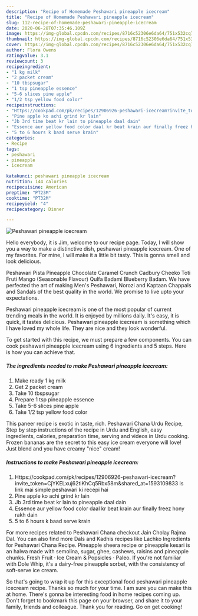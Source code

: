 ```yaml
---
description: "Recipe of Homemade Peshawari pineapple icecream"
title: "Recipe of Homemade Peshawari pineapple icecream"
slug: 112-recipe-of-homemade-peshawari-pineapple-icecream
date: 2020-06-28T07:35:46.109Z
image: https://img-global.cpcdn.com/recipes/8716c52306e6da64/751x532cq70/peshawari-pineapple-icecream-recipe-main-photo.jpg
thumbnail: https://img-global.cpcdn.com/recipes/8716c52306e6da64/751x532cq70/peshawari-pineapple-icecream-recipe-main-photo.jpg
cover: https://img-global.cpcdn.com/recipes/8716c52306e6da64/751x532cq70/peshawari-pineapple-icecream-recipe-main-photo.jpg
author: Flora Owens
ratingvalue: 3.1
reviewcount: 3
recipeingredient:
- "1 kg milk"
- "2 packet cream"
- "10 tbspsugar"
- "1 tsp pineapple essence"
- "5-6 slices pine apple"
- "1/2 tsp yellow food color"
recipeinstructions:
- "Https://cookpad.com/pk/recipes/12906926-peshawari-icecream?invite_token=CjYKELxuj62tiKhCq5Rbx58m&amp;shared_at=1593109833 is link mai simple peshawari ki recepi hai"
- "Pine apple ko achi grind kr lain"
- "Jb 3rd time beat kr lain to pineapple daal dain"
- "Essence aur yellow food color daal kr beat krain aur finally freez hony rakh dain"
- "5 to 6 hours k baad serve krain"
categories:
- Recipe
tags:
- peshawari
- pineapple
- icecream

katakunci: peshawari pineapple icecream 
nutrition: 144 calories
recipecuisine: American
preptime: "PT23M"
cooktime: "PT32M"
recipeyield: "4"
recipecategory: Dinner

---
```



![Peshawari pineapple icecream](https://img-global.cpcdn.com/recipes/8716c52306e6da64/751x532cq70/peshawari-pineapple-icecream-recipe-main-photo.jpg)

Hello everybody, it is Jim, welcome to our recipe page. Today, I will show you a way to make a distinctive dish, peshawari pineapple icecream. One of my favorites. For mine, I will make it a little bit tasty. This is gonna smell and look delicious.

Peshawari Pista Pineapple Chocolate Caramel Crunch Cadbury Cheeko Toti Fruti Mango (Seasonable Flavour) Qulfa Badami Blueberry Badam. We have perfected the art of making Men&#39;s Peshawari, Norozi and Kaptaan Chappals and Sandals of the best quality in the world. We promise to live upto your expectations.

Peshawari pineapple icecream is one of the most popular of current trending meals in the world. It is enjoyed by millions daily. It's easy, it is quick, it tastes delicious. Peshawari pineapple icecream is something which I have loved my whole life. They are nice and they look wonderful.


To get started with this recipe, we must prepare a few components. You can cook peshawari pineapple icecream using 6 ingredients and 5 steps. Here is how you can achieve that.

<!--inarticleads1-->

##### The ingredients needed to make Peshawari pineapple icecream:

1. Make ready 1 kg milk
1. Get 2 packet cream
1. Take 10 tbspsugar
1. Prepare 1 tsp pineapple essence
1. Take 5-6 slices pine apple
1. Take 1/2 tsp yellow food color


This paneer recipe is exotic in taste, rich. Peshawari Chana Urdu Recipe, Step by step instructions of the recipe in Urdu and English, easy ingredients, calories, preparation time, serving and videos in Urdu cooking. Frozen bananas are the secret to this easy ice cream everyone will love! Just blend and you have creamy &#34;nice&#34; cream! 

<!--inarticleads2-->

##### Instructions to make Peshawari pineapple icecream:

1. Https://cookpad.com/pk/recipes/12906926-peshawari-icecream?invite_token=CjYKELxuj62tiKhCq5Rbx58m&amp;shared_at=1593109833 is link mai simple peshawari ki recepi hai
1. Pine apple ko achi grind kr lain
1. Jb 3rd time beat kr lain to pineapple daal dain
1. Essence aur yellow food color daal kr beat krain aur finally freez hony rakh dain
1. 5 to 6 hours k baad serve krain


For more recipes related to Peshawari Chana checkout Jain Cholay Rajma Dal. You can also find more Dals and Kadhis recipes like Lachko Ingredients for Peshawari Chana Recipe. Pineapple sheera recipe or pineapple kesari is an halwa made with semolina, sugar, ghee, cashews, raisins and pineapple chunks. Fresh Fruit · Ice Cream &amp; Popsicles · Paleo. If you&#39;re not familiar with Dole Whip, it&#39;s a dairy-free pineapple sorbet, with the consistency of soft-serve ice cream. 

So that's going to wrap it up for this exceptional food peshawari pineapple icecream recipe. Thanks so much for your time. I am sure you can make this at home. There's gonna be interesting food in home recipes coming up. Don't forget to bookmark this page on your browser, and share it to your family, friends and colleague. Thank you for reading. Go on get cooking!
